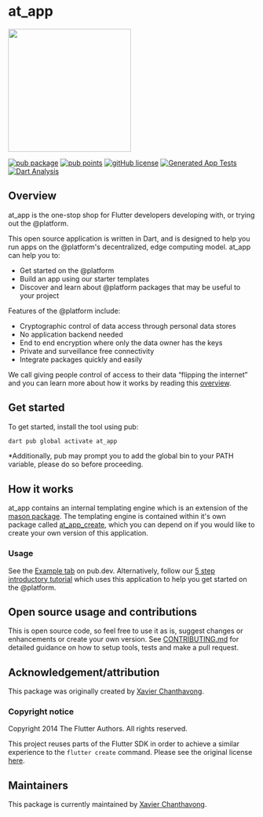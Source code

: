 # at_app

<img width=250px src="https://atsign.dev/assets/img/@platform_logo_grey.svg?sanitize=true">

[![pub package](https://img.shields.io/pub/v/at_app)](https://pub.dev/packages/at_app)
[![pub points](https://badges.bar/at_app/pub%20points)](https://pub.dev/packages/at_app/score)
[![gitHub license](https://img.shields.io/badge/license-BSD3-blue.svg)](./LICENSE)
[![Generated App Tests](https://github.com/atsign-foundation/at_app/actions/workflows/generated_app_test.yaml/badge.svg?branch=trunk)](https://github.com/atsign-foundation/at_app/actions/workflows/generated_app_test.yaml)
[![Dart Analysis](https://github.com/atsign-foundation/at_app/actions/workflows/analyze_at_app.yaml/badge.svg?branch=trunk)](https://github.com/atsign-foundation/at_app/actions/workflows/analyze_at_app.yaml)

## Overview

at_app is the one-stop shop for Flutter developers developing with, or trying out the @platform.

This open source application is written in Dart, and is designed to help you run apps on the
@platform's decentralized, edge computing model. at_app can help you to:
- Get started on the @platform
- Build an app using our starter templates
- Discover and learn about @platform packages that may be useful to your project

Features of the @platform include:
- Cryptographic control of data access through personal data stores
- No application backend needed
- End to end encryption where only the data owner has the keys
- Private and surveillance free connectivity
- Integrate packages quickly and easily

We call giving people control of access to their data “flipping the internet”
and you can learn more about how it works by reading this
[overview](https://atsign.dev/docs/overview/).

## Get started

To get started, install the tool using pub:

```sh
dart pub global activate at_app
```

*Additionally, pub may prompt you to add the global bin to your PATH variable, please do so before proceeding.

## How it works

at_app contains an internal templating engine which is an extension of the [mason package](https://pub.dev/packages/mason).
The templating engine is contained within it's own package called [at_app_create](https://pub.dev/packages/at_app_create),
which you can depend on if you would like to create your own version of this application.

### Usage

See the [Example tab](https://pub.dev/packages/at_app/example) on pub.dev.
Alternatively, follow our [5 step introductory tutorial](https://atsign.dev/docs/get-started/tryatplatform/) which uses this application to help you get started on the @platform.

## Open source usage and contributions

This is open source code, so feel free to use it as is, suggest changes or
enhancements or create your own version. See [CONTRIBUTING.md](../../CONTRIBUTING.md)
for detailed guidance on how to setup tools, tests and make a pull request.

## Acknowledgement/attribution

This package was originally created by [Xavier Chanthavong](https://github.com/xavierchanth).

### Copyright notice

Copyright 2014 The Flutter Authors. All rights reserved.

This project reuses parts of the Flutter SDK in order to achieve a similar experience to the `flutter create` command.
Please see the original license [here](https://github.com/flutter/flutter/blob/master/LICENSE).

## Maintainers

This package is currently maintained by [Xavier Chanthavong](https://github.com/xavierchanth).
